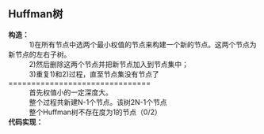 ## Huffman树
**构造：**<br>
　　　1)在所有节点中选两个最小权值的节点来构建一个新的节点。这两个节点为新节点的左右子树。<br>
　　　2)然后删除这两个节点并把新节点加入到节点集中；<br>
　　　3)重复1)和2)过程，直至节点集没有节点了<br>
===============================<br>
　　　首先权值小的一定深度大。<br>
　　　整个过程共新建N-1个节点。该树2N-1个节点<br>
　　　整个Huffman树不存在度为1的节点（0/2）<br>
**代码实现：**
